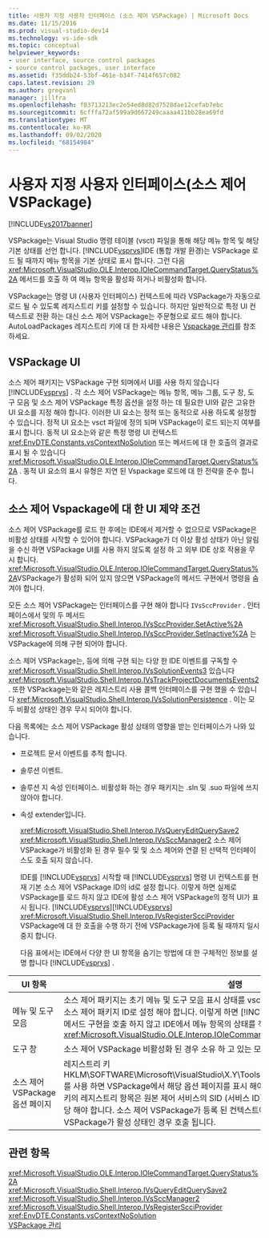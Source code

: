 ```yaml
---
title: 사용자 지정 사용자 인터페이스 (소스 제어 VSPackage) | Microsoft Docs
ms.date: 11/15/2016
ms.prod: visual-studio-dev14
ms.technology: vs-ide-sdk
ms.topic: conceptual
helpviewer_keywords:
- user interface, source control packages
- source control packages, user interface
ms.assetid: f35ddb24-53bf-461e-b34f-7414f657c082
caps.latest.revision: 29
ms.author: gregvanl
manager: jillfra
ms.openlocfilehash: f03713213ec2e54ed8d82d7528dae12cefab7ebc
ms.sourcegitcommit: 6cfffa72af599a9d667249caaaa411bb28ea69fd
ms.translationtype: MT
ms.contentlocale: ko-KR
ms.lasthandoff: 09/02/2020
ms.locfileid: "68154984"
---
```

# <a name="custom-user-interface-source-control-vspackage"></a>사용자 지정 사용자 인터페이스(소스 제어 VSPackage)
[!INCLUDE[vs2017banner](../../includes/vs2017banner.md)]

VSPackage는 Visual Studio 명령 테이블 (vsct) 파일을 통해 해당 메뉴 항목 및 해당 기본 상태를 선언 합니다. [!INCLUDE[vsprvs](../../includes/vsprvs-md.md)]IDE (통합 개발 환경)는 VSPackage 로드 될 때까지 메뉴 항목을 기본 상태로 표시 합니다. 그런 다음 <xref:Microsoft.VisualStudio.OLE.Interop.IOleCommandTarget.QueryStatus%2A> 메서드를 호출 하 여 메뉴 항목을 활성화 하거나 비활성화 합니다.  
  
 VSPackage는 명령 UI (사용자 인터페이스) 컨텍스트에 따라 VSPackage가 자동으로 로드 될 수 있도록 레지스트리 키를 설정할 수 있습니다. 하지만 일반적으로 특정 UI 컨텍스트로 전환 하는 대신 소스 제어 VSPackage는 주문형으로 로드 해야 합니다. AutoLoadPackages 레지스트리 키에 대 한 자세한 내용은 [Vspackage 관리](../../extensibility/managing-vspackages.md)를 참조 하세요.  
  
## <a name="vspackage-ui"></a>VSPackage UI  
 소스 제어 패키지는 VSPackage 구현 되며에서 UI를 사용 하지 않습니다 [!INCLUDE[vsprvs](../../includes/vsprvs-md.md)] . 각 소스 제어 VSPackage는 메뉴 항목, 메뉴 그룹, 도구 창, 도구 모음 및 소스 제어 VSPackage 특정 옵션을 설정 하는 데 필요한 UI와 같은 고유한 UI 요소를 지정 해야 합니다. 이러한 UI 요소는 정적 또는 동적으로 사용 하도록 설정할 수 있습니다. 정적 UI 요소는 vsct 파일에 정의 되며 VSPackage이 로드 되는지 여부를 표시 합니다. 동적 UI 요소는와 같은 특정 명령 UI 컨텍스트 <xref:EnvDTE.Constants.vsContextNoSolution> 또는 메서드에 대 한 호출의 결과로 표시 될 수 있습니다 <xref:Microsoft.VisualStudio.OLE.Interop.IOleCommandTarget.QueryStatus%2A> . 동적 UI 요소의 표시 유형은 지연 된 Vspackage 로드에 대 한 전략을 준수 합니다.  
  
## <a name="ui-constraints-on-source-control-vspackages"></a>소스 제어 Vspackage에 대 한 UI 제약 조건  
 소스 제어 VSPackage를 로드 한 후에는 IDE에서 제거할 수 없으므로 VSPackage은 비활성 상태를 시작할 수 있어야 합니다. VSPackage가 더 이상 활성 상태가 아닌 알림을 수신 하면 VSPackage UI를 사용 하지 않도록 설정 하 고 외부 IDE 상호 작용을 무시 합니다. <xref:Microsoft.VisualStudio.OLE.Interop.IOleCommandTarget.QueryStatus%2A>VSPackage가 활성화 되어 있지 않으면 VSPackage의 메서드 구현에서 명령을 숨겨야 합니다.  
  
 모든 소스 제어 VSPackage는 인터페이스를 구현 해야 합니다 `IVsSccProvider` . 인터페이스에서 및의 두 메서드 <xref:Microsoft.VisualStudio.Shell.Interop.IVsSccProvider.SetActive%2A> <xref:Microsoft.VisualStudio.Shell.Interop.IVsSccProvider.SetInactive%2A> 는 VSPackage에 의해 구현 되어야 합니다.  
  
 소스 제어 VSPackage는, 등에 의해 구현 되는 다양 한 IDE 이벤트를 구독할 수 <xref:Microsoft.VisualStudio.Shell.Interop.IVsSolutionEvents3> 있습니다 <xref:Microsoft.VisualStudio.Shell.Interop.IVsTrackProjectDocumentsEvents2> . 또한 VSPackage는와 같은 레지스트리 사용 콜백 인터페이스를 구현 했을 수 있습니다 <xref:Microsoft.VisualStudio.Shell.Interop.IVsSolutionPersistence> . 이는 모두 비활성 상태인 경우 무시 되어야 합니다.  
  
 다음 목록에는 소스 제어 VSPackage 활성 상태의 영향을 받는 인터페이스가 나와 있습니다.  
  
- 프로젝트 문서 이벤트를 추적 합니다.  
  
- 솔루션 이벤트.  
  
- 솔루션 지 속성 인터페이스. 비활성화 하는 경우 패키지는 .sln 및 .suo 파일에 쓰지 않아야 합니다.  
  
- 속성 extender입니다.  
  
  <xref:Microsoft.VisualStudio.Shell.Interop.IVsQueryEditQuerySave2> <xref:Microsoft.VisualStudio.Shell.Interop.IVsSccManager2> 소스 제어 VSPackage가 비활성화 된 경우 필수 및 및 소스 제어와 연결 된 선택적 인터페이스도 호출 되지 않습니다.  
  
  IDE를 [!INCLUDE[vsprvs](../../includes/vsprvs-md.md)] 시작할 때 [!INCLUDE[vsprvs](../../includes/vsprvs-md.md)] 명령 UI 컨텍스트를 현재 기본 소스 제어 VSPackage ID의 id로 설정 합니다. 이렇게 하면 실제로 VSPackage를 로드 하지 않고 IDE에 활성 소스 제어 VSPackage의 정적 UI가 표시 됩니다. [!INCLUDE[vsprvs](../../includes/vsprvs-md.md)][!INCLUDE[vsprvs](../../includes/vsprvs-md.md)] <xref:Microsoft.VisualStudio.Shell.Interop.IVsRegisterScciProvider> VSPackage에 대 한 호출을 수행 하기 전에 VSPackage가에 등록 될 때까지 일시 중지 합니다.  
  
  다음 표에서는 IDE에서 다양 한 UI 항목을 숨기는 방법에 대 한 구체적인 정보를 설명 합니다 [!INCLUDE[vsprvs](../../includes/vsprvs-md.md)] .  
  
|UI 항목|설명|  
|-------------|-----------------|  
|메뉴 및 도구 모음|소스 제어 패키지는 초기 메뉴 및 도구 모음 표시 상태를 vsct 파일의 [VisibilityConstraints](../../extensibility/visibilityconstraints-element.md) 섹션에 있는 소스 제어 패키지 ID로 설정 해야 합니다. 이렇게 하면 [!INCLUDE[vsprvs](../../includes/vsprvs-md.md)] VSPackage를 로드 하 고 메서드 구현을 호출 하지 않고 IDE에서 메뉴 항목의 상태를 적절 하 게 설정할 수 있습니다 <xref:Microsoft.VisualStudio.OLE.Interop.IOleCommandTarget.QueryStatus%2A> .|  
|도구 창|소스 제어 VSPackage 비활성화 된 경우 소유 하 고 있는 모든 도구 창을 숨깁니다.|  
|소스 제어 VSPackage 옵션 페이지|레지스트리 키 HKLM\SOFTWARE\Microsoft\VisualStudio\X.Y\ToolsOptionsPages\VisibilityCmdUIContexts를 사용 하면 VSPackage에서 해당 옵션 페이지를 표시 해야 하는 컨텍스트를 설정할 수 있습니다. 이 키의 레지스트리 항목은 원본 제어 서비스의 SID (서비스 ID)를 사용 하 여 만들고 DWORD 값을 1로 할당 해야 합니다. 소스 제어 VSPackage가 등록 된 컨텍스트에서 UI 이벤트가 발생할 때마다 VSPackage가 활성 상태인 경우 호출 됩니다.|  
  
## <a name="see-also"></a>관련 항목  
 <xref:Microsoft.VisualStudio.OLE.Interop.IOleCommandTarget.QueryStatus%2A>   
 <xref:Microsoft.VisualStudio.Shell.Interop.IVsQueryEditQuerySave2>   
 <xref:Microsoft.VisualStudio.Shell.Interop.IVsSccManager2>   
 <xref:Microsoft.VisualStudio.Shell.Interop.IVsRegisterScciProvider>   
 <xref:EnvDTE.Constants.vsContextNoSolution>   
 [VSPackage 관리](../../extensibility/managing-vspackages.md)
